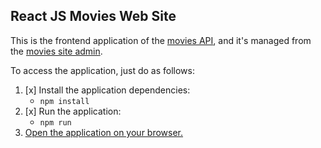 ## React JS Movies Web Site

This is the frontend application of the [movies API](../002-spring-boot-api), 
and it's managed from the [movies site admin](../004-frontend-react-admin).

To access the application, just do as follows:

1. [x] Install the application dependencies:  
	- ```npm install```
2. [x] Run the application:  
    - ```npm run```
3. [Open the application on your browser.](http://localhost:3000)
